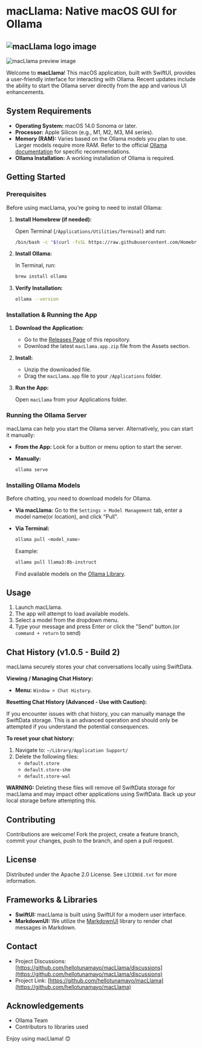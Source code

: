# macLlama: Native macOS GUI for Ollama

![macLlama logo image](macllama_logo.png)
---

![macLlama preview image](ollama_preview.png)

Welcome to **macLlama**! This macOS application, built with SwiftUI, provides a user-friendly interface for interacting with Ollama. Recent updates include the ability to start the Ollama server directly from the app and various UI enhancements.

## System Requirements

*   **Operating System:** macOS 14.0 Sonoma or later.
*   **Processor:** Apple Silicon (e.g., M1, M2, M3, M4 series).
*   **Memory (RAM):** Varies based on the Ollama models you plan to use. Larger models require more RAM. Refer to the official [Ollama documentation](https://github.com/ollama/ollama/blob/main/docs/faq.md#what-are-the-system-requirements-to-run-ollama) for specific recommendations.
*   **Ollama Installation:** A working installation of Ollama is required.

## Getting Started

### Prerequisites

Before using macLlama, you're going to need to install Ollama:

1.  **Install Homebrew (if needed):**

    Open Terminal (`/Applications/Utilities/Terminal`) and run:

    ```bash
    /bin/bash -c "$(curl -fsSL https://raw.githubusercontent.com/Homebrew/install/HEAD/install.sh)"
    ```

2.  **Install Ollama:**

    In Terminal, run:

    ```bash
    brew install ollama
    ```

3.  **Verify Installation:**

    ```bash
    ollama --version
    ```

### Installation & Running the App

1.  **Download the Application:**

    *   Go to the [Releases Page](https://github.com/hellotunamayo/macLlama/releases) of this repository.
    *   Download the latest `macLlama.app.zip` file from the Assets section.

2.  **Install:**

    *   Unzip the downloaded file.
    *   Drag the `macLlama.app` file to your `/Applications` folder.

3.  **Run the App:**

    Open `macLlama` from your Applications folder.

### Running the Ollama Server

macLlama can help you start the Ollama server. Alternatively, you can start it manually:

*   **From the App:** Look for a button or menu option to start the server.
*   **Manually:**

    ```bash
    ollama serve
    ```

### Installing Ollama Models

Before chatting, you need to download models for Ollama.

*   **Via macLlama:** Go to the `Settings > Model Management` tab, enter a model name(or location), and click "Pull".

*   **Via Terminal:**

    ```bash
    ollama pull <model_name>
    ```

    Example:

    ```bash
    ollama pull llama3:8b-instruct
    ```

    Find available models on the [Ollama Library](https://ollama.com/library).

## Usage

1.  Launch macLlama.
2.  The app will attempt to load available models.
3.  Select a model from the dropdown menu.
4.  Type your message and press Enter or click the "Send" button.(or `command + return` to send)

## Chat History (v1.0.5 - Build 2)

macLlama securely stores your chat conversations locally using SwiftData.

**Viewing / Managing Chat History:**

*   **Menu:** `Window > Chat History`.

**Resetting Chat History (Advanced - Use with Caution):**

If you encounter issues with chat history, you can manually manage the SwiftData storage. This is an advanced operation and should only be attempted if you understand the potential consequences.

**To reset your chat history:**

1.  Navigate to: `~/Library/Application Support/`
2.  Delete the following files:
    *   `default.store`
    *   `default.store-shm`
    *   `default.store-wal`

**WARNING:** Deleting these files will remove *all* SwiftData storage for macLlama and may impact other applications using SwiftData. Back up your local storage before attempting this.

## Contributing

Contributions are welcome!  Fork the project, create a feature branch, commit your changes, push to the branch, and open a pull request.

## License

Distributed under the Apache 2.0 License. See `LICENSE.txt` for more information.

## Frameworks & Libraries

*   **SwiftUI:**  macLlama is built using SwiftUI for a modern user interface.
*   **MarkdownUI:** We utilize the [MarkdownUI](https://github.com/gonzalezreal/swift-markdown-ui) library to render chat messages in Markdown.

## Contact

*   Project Discussions: [https://github.com/hellotunamayo/macLlama/discussions](https://github.com/hellotunamayo/macLlama/discussions)
*   Project Link: [https://github.com/hellotunamayo/macLlama](https://github.com/hellotunamayo/macLlama)

## Acknowledgements

*   Ollama Team
*   Contributors to libraries used

Enjoy using macLlama! 😊
